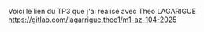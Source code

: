 Voici le lien du TP3 que j'ai realisé avec Theo LAGARIGUE
https://gitlab.com/lagarrigue.theo1/m1-az-104-2025

